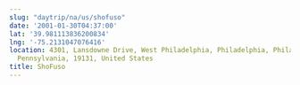 ```yaml
---
slug: "daytrip/na/us/shofuso"
date: '2001-01-30T04:37:00'
lat: '39.981113836200834'
lng: '-75.2131047076416'
location: 4301, Lansdowne Drive, West Philadelphia, Philadelphia, Philadelphia County,
  Pennsylvania, 19131, United States
title: ShoFuso
---
```



